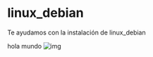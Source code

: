 # linux_debian
Te ayudamos con la instalación de linux_debian 

hola mundo
![img](imagenes_debian/Presentación1.jpg)